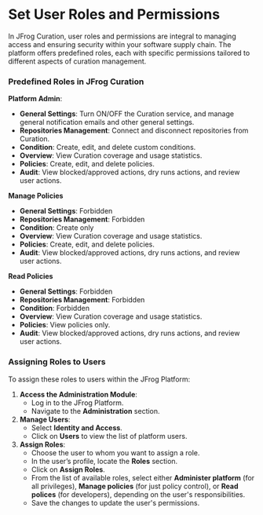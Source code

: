 # Set User Roles and Permissions

In JFrog Curation, user roles and permissions are integral to managing access and ensuring security within your software supply chain. The platform offers predefined roles, each with specific permissions tailored to different aspects of curation management.

### **Predefined Roles in JFrog Curation**

**Platform Admin**:

* **General Settings**: Turn ON/OFF the Curation service, and manage general notification emails and other general settings.
* **Repositories Management**: Connect and disconnect repositories from Curation.
* **Condition**: Create, edit, and delete custom conditions.
* **Overview**: View Curation coverage and usage statistics.
* **Policies**: Create, edit, and delete policies.
* **Audit**: View blocked/approved actions, dry runs actions, and review user actions.

**Manage Policies**

* **General Settings**: Forbidden
* **Repositories Management**: Forbidden
* **Condition**: Create only
* **Overview**: View Curation coverage and usage statistics.
* **Policies**: Create, edit, and delete policies.
* **Audit**: View blocked/approved actions, dry runs actions, and review user actions.

**Read Policies**

* **General Settings**: Forbidden
* **Repositories Management**: Forbidden
* **Condition**: Forbidden
* **Overview**: View Curation coverage and usage statistics.
* **Policies**: View policies only.
* **Audit**: View blocked/approved actions, dry runs actions, and review user actions.

### **Assigning Roles to Users**

To assign these roles to users within the JFrog Platform:

1. **Access the Administration Module**:
   * Log in to the JFrog Platform.
   * Navigate to the **Administration** section.
2. **Manage Users**:
   * Select **Identity and Access**.
   * Click on **Users** to view the list of platform users.
3. **Assign Roles**:
   * Choose the user to whom you want to assign a role.
   * In the user’s profile, locate the **Roles** section.
   * Click on **Assign Roles**.
   * From the list of available roles, select either **Administer platform** (for all privileges), **Manage policies** (for just policy control), or **Read polices** (for developers), depending on the user's responsibilities.
   * Save the changes to update the user's permissions.

